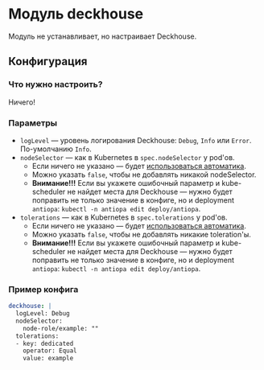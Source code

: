 Модуль deckhouse
==============

Модуль не устанавливает, но настраивает Deckhouse.

Конфигурация
------------

### Что нужно настроить?

Ничего!

### Параметры


* `logLevel` — уровень логирования Deckhouse: `Debug`, `Info` или `Error`. По-умолчанию `Info`.
* `nodeSelector` — как в Kubernetes в `spec.nodeSelector` у pod'ов.
    * Если ничего не указано — будет [использоваться автоматика](/README.md#выделение-узлов-под-определенный-вид-нагрузки).
    * Можно указать `false`, чтобы не добавлять никакой nodeSelector.
    * **Внимание!!!** Если вы укажете ошибочный параметр и kube-scheduler не найдет места для Deckhouse — нужно будет поправить не только значение в конфиге, но и deployment `antiopa`: `kubectl -n antiopa edit deploy/antiopa`.
* `tolerations` — как в Kubernetes в `spec.tolerations` у pod'ов.
    * Если ничего не указано — будет [использоваться автоматика](/README.md#выделение-узлов-под-определенный-вид-нагрузки).
    * Можно указать `false`, чтобы не добавлять никакие toleration'ы.
    * **Внимание!!!** Если вы укажете ошибочный параметр и kube-scheduler не найдет места для Deckhouse — нужно будет поправить не только значение в конфиге, но и deployment `antiopa`: `kubectl -n antiopa edit deploy/antiopa`.

### Пример конфига

```yaml
deckhouse: |
  logLevel: Debug
  nodeSelector:
    node-role/example: ""
  tolerations:
  - key: dedicated
    operator: Equal
    value: example
```
